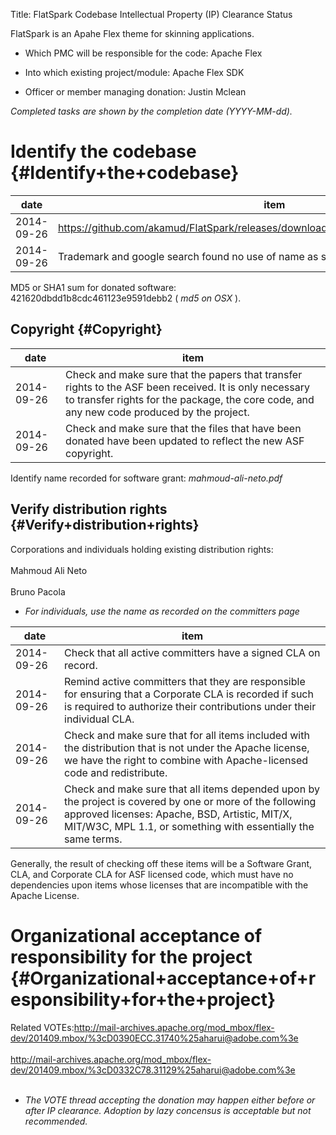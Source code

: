 Title: FlatSpark Codebase Intellectual Property (IP) Clearance Status


FlatSpark is an Apahe Flex theme for skinning applications.



- Which PMC will be responsible for the code: Apache Flex


- Into which existing project/module: Apache Flex SDK


- Officer or member managing donation: Justin Mclean

 _Completed tasks are shown by the completion date (YYYY-MM-dd)._ 


# Identify the codebase {#Identify+the+codebase}

| date | item |
|------|------|
| 2014-09-26 | https://github.com/akamud/FlatSpark/releases/download/v1.0/FlatSparkApacheRelease.zip |
| 2014-09-26 | Trademark and google search found no use of name as software product. |

MD5 or SHA1 sum for donated software: 421620dbdd1b8cdc461123e9591debb2 ( _md5 on OSX_ ).


## Copyright {#Copyright}

| date | item |
|------|------|
| 2014-09-26 | Check and make sure that the papers that transfer rights to the ASF been received. It is only necessary to transfer rights for the package, the core code, and any new code produced by the project. |
| 2014-09-26 | Check and make sure that the files that have been donated have been updated to reflect the new ASF copyright. |

Identify name recorded for software grant: _mahmoud-ali-neto.pdf_ 


## Verify distribution rights {#Verify+distribution+rights}

Corporations and individuals holding existing distribution rights:<br></br>Mahmoud Ali Neto<br></br>Bruno Pacola



-  _For individuals, use the name as recorded on the committers page_ 

| date | item |
|------|------|
| 2014-09-26 | Check that all active committers have a signed CLA on record. |
| 2014-09-26 | Remind active committers that they are responsible for ensuring that a Corporate CLA is recorded if such is required to authorize their contributions under their individual CLA. |
| 2014-09-26 | Check and make sure that for all items included with the distribution that is not under the Apache license, we have the right to combine with Apache-licensed code and redistribute. |
| 2014-09-26 | Check and make sure that all items depended upon by the project is covered by one or more of the following approved licenses: Apache, BSD, Artistic, MIT/X, MIT/W3C, MPL 1.1, or something with essentially the same terms. |

Generally, the result of checking off these items will be a Software Grant, CLA, and Corporate CLA for ASF licensed code, which must have no dependencies upon items whose licenses that are incompatible with the Apache License.


# Organizational acceptance of responsibility for the project {#Organizational+acceptance+of+responsibility+for+the+project}

Related VOTEs:http://mail-archives.apache.org/mod_mbox/flex-dev/201409.mbox/%3cD0390ECC.31740%25aharui@adobe.com%3e<br></br>http://mail-archives.apache.org/mod_mbox/flex-dev/201409.mbox/%3cD0332C78.31129%25aharui@adobe.com%3e<br></br>



-  _The VOTE thread accepting the donation may happen either before or after IP clearance. Adoption by lazy concensus is acceptable but not recommended._ 
